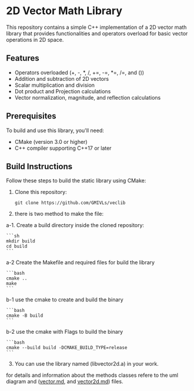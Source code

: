 # 2D Vector Math Library

This repository contains a simple C++ implementation of a 2D vector math library that provides functionalities and operators overload for basic vector operations in 2D space.

## Features

- Operators overloaded (+, -, *, /, +=, -=, *=, /=, and ())
- Addition and subtraction of 2D vectors
- Scalar multiplication and division
- Dot product and Projection calculations
- Vector normalization, magnitude, and reflection calculations

## Prerequisites

To build and use this library, you'll need:

- CMake (version 3.0 or higher)
- C++ compiler supporting C++17 or later

## Build Instructions

Follow these steps to build the static library using CMake:

1. Clone this repository:
    ```git
    git clone https://github.com/GMIVLs/veclib

2. there is two method to make the file:
  
a-1. Create a build directory inside the cloned repository:
   
    ```sh
    mkdir build
    cd build
    ```
a-2 Create the Makefile and required files for build the library
    
    ```bash
    cmake ..
    make
    ```
b-1 use the cmake to create and build the binary
    
    ```bash
    cmake -B build
    ```
b-2 use the cmake with Flags to build the binary
    
    ```bash
    cmake --build build -DCMAKE_BUILD_TYPE=release
    ```
3. You can use the library named (libvector2d.a) in your work.

for details and information about the methods classes refere to the uml diagram and ([vector.md](lib_docs/uml/vector.md), and [vector2d.md](lib_docs/uml/vector2d.md)) files.

